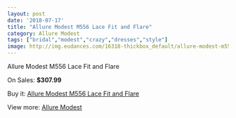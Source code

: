 ```yaml
---
layout: post
date: '2018-07-17'
title: "Allure Modest M556 Lace Fit and Flare"
category: Allure Modest
tags: ["bridal","modest","crazy","dresses","style"]
image: http://img.eudances.com/16318-thickbox_default/allure-modest-m556-lace-fit-and-flare.jpg
---
```

Allure Modest M556 Lace Fit and Flare

On Sales: **$307.99**
<a href="https://www.eudances.com/en/allure-modest/4801-allure-modest-m556-lace-fit-and-flare.html"><amp-img layout="responsive" width="600" height="600" src="//img.eudances.com/16318-thickbox_default/allure-modest-m556-lace-fit-and-flare.jpg" alt="Allure Modest M556 Lace Fit and Flare 0" /></a>
<a href="https://www.eudances.com/en/allure-modest/4801-allure-modest-m556-lace-fit-and-flare.html"><amp-img layout="responsive" width="600" height="600" src="//img.eudances.com/16320-thickbox_default/allure-modest-m556-lace-fit-and-flare.jpg" alt="Allure Modest M556 Lace Fit and Flare 1" /></a>
<a href="https://www.eudances.com/en/allure-modest/4801-allure-modest-m556-lace-fit-and-flare.html"><amp-img layout="responsive" width="600" height="600" src="//img.eudances.com/16319-thickbox_default/allure-modest-m556-lace-fit-and-flare.jpg" alt="Allure Modest M556 Lace Fit and Flare 2" /></a>

Buy it: [Allure Modest M556 Lace Fit and Flare](https://www.eudances.com/en/allure-modest/4801-allure-modest-m556-lace-fit-and-flare.html "Allure Modest M556 Lace Fit and Flare")

View more: [Allure Modest](https://www.eudances.com/en/38-allure-modest "Allure Modest")